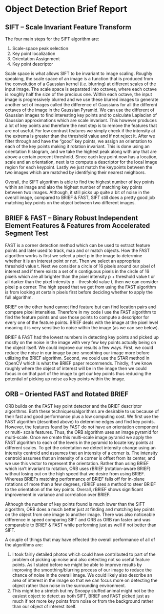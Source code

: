 # Object Detection Brief Report
## SIFT – Scale Invariant Feature Transform

The four main steps for the SIFT algorithm are:
1) Scale-space peak selection
2) Key point localization
3) Orientation Assignment
4) Key point descriptor

 Scale space is what allows SIFT to be invariant to image scaling. Roughly speaking, the scale space of an image is a function that is produced from the convolution of a Gaussian kernel (i.e. blurring) at different scales of the input image. The scale space is separated into octaves, where each octave is roughly half the size of the precious one. Within each octave, the input image is progressively blurred and we use these blurred images to generate another set of images called the difference of Gaussians for all the different octaves of the image in the Gaussian Pyramid. We can use the different of Gaussian images to find interesting key points and to calculate Laplacian of Gaussian approximations which are scale invariant. This however produces a lot of key points and therefore the next step is to remove the features that are not useful. For low contrast features we simply check if the intensity at the extrema is greater than the threshold value and if not reject it. After we filter through and have the “good” key points, we assign an orientation to each of the key points making it rotation invariant. This is done using an orientation histogram, and we take the highest peak along with any that are above a certain percent threshold. Since each key point now has a location, scale and an orientation, next is to compute a descriptor for the local image region for each keypoint. Lastly we just match the keypoints between the two images which are matched by identifying their nearest neighbors.
 
 Overall, the SIFT algorithm is able to find the highest number of key points within an image and also the highest number of matching key points between two images. Although, it still picks up quite a bit of noise in the overall image, compared to BRIEF & FAST, SIFT still does a pretty good job matching key points on the object between two different images.
 
## BRIEF & FAST – Binary Robust Independent Element Features & Features from Accelerated Segment Test

 FAST is a corner detection method which can be used to extract feature points and later used to track, map and or match objects. How the FAST algorithm works is first we select a pixel p in the image to determine whether it is an interest point or not. Then we select an appropriate threshold value t. Next we consider a circle of 16 pixels around our pixel of interest and if there exists a set of n contiguous pixels in the circle of 16 pixels which are all brighter than the pixel intensity p + threshold value t or all darker than the pixel intensity p – threshold value t, then we can consider pixel p a corner. The high speed that we get from using the FAST algorithm is from looking at certain pixels first before deciding whether to apply the full algorithm.
 
 BRIEF on the other hand cannot find feature but can find location pairs and compare pixel intensities. Therefore in my code I use the FAST algorithm to find the feature points and use those points to compute a descriptor for every one of the feature points. BRIEF deals with the image at the pixel level meaning it is very sensitive to noise within the image (as we can see below).
 
 BRIEF & FAST had the lowest numbers in detecting key points and picked up mostly on the noise in the image with very few key points actually being on the object itself. We could improve our results a few ways. First, we could reduce the noise in our image by pre-smoothing our image more before utilizing the BRIEF algorithm. Second, we could use the STAR method in OpenCV which is what the BRIEF paper recommends. Thirdly, if we know roughly where the object of interest will be in the image then we could focus in on that part of the image to get our key points thus reducing the potential of picking up noise as key points within the image.
 
## ORB – Oriented FAST and Rotated BRIEF
 ORB builds on the FAST key point detector and the BRIEF descriptor algorithms. Both these techniques/algorithms are desirable to us because of their fast and good performance plus a low computing cost. We first use the FAST algorithm (described above) to determine edges and find key points. However, the features found by FAST do not have an orientation component or multi- scale features. Thus, the ORB algorithm uses an image pyramid for multi-scale. Once we create this multi-scale image pyramid we apply the FAST algorithm to each of the levels in the pyramid to locate key points at different scales. To get the orientation we detect intensity change using an intensity centroid and assumes that an intensity of a corner is. The intensity centroid assumes that an intensity of a corner is offset from its center, and we use this vector to represent the orientation. Rather than using BRIEF which isn’t invariant to rotation, ORB uses rBRIEF (rotation-aware BRIEF) without losing out on the high speed that we desire from using BRIEF. Whereas BRIEFs matching performance of BRIEF falls off for in-plane rotations of more than a few degrees, rBRIEF uses a method to steer BRIEF to the orientation of the key points. Overall, rBRIEF shows significant improvement in variance and correlation over BRIEF.
 
 Although the number of key points found is much lower than the SIFT algorithm, ORB does a much better just at finding and matching key points on the object from one image to another image. There was also noticeable difference in speed comparing SIFT and ORB as ORB ran faster and was comparable to BRIEF & FAST while performing just as well if not better than SIFT.
 
A couple of things that may have effected the overall performance of all of the algorithms are:
1) I took fairly detailed photos which could have contributed to part of the problem of picking up noise and also detecting not so useful feature points. As I stated before we might be able
to improve results by improving the smoothing/blurring process of our image to reduce the chance of noise in the overall image. We could likely also describe an area of interest in the image so that we can focus more on detecting the object rather than noise in the surrounding environment.
2) This might be a stretch but my Snoopy stuffed animal might not be the easiest object to detect as both SIFT, BRIEF and FAST picked just as much if not more key points from noise or from the background rather than our object of interest itself.

